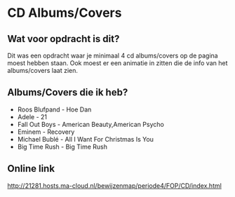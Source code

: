 CD Albums/Covers
=====================

Wat voor opdracht is dit?
-------------------------

Dit was een opdracht waar je minimaal 4 cd albums/covers op de pagina moest hebben staan.
Ook moest er een animatie in zitten die de info van het albums/covers laat zien.

Albums/Covers die ik heb?
-----------------

* Roos Blufpand - Hoe Dan
* Adele - 21
* Fall Out Boys - American Beauty,American Psycho
* Eminem - Recovery
* Michael Bublé - All I Want For Christmas Is You
* Big Time Rush - Big Time Rush

Online link
-----------------

http://21281.hosts.ma-cloud.nl/bewijzenmap/periode4/FOP/CD/index.html
